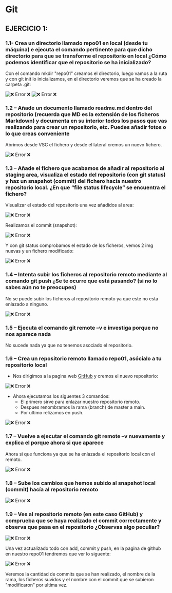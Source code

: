 # Git #

## EJERCICIO 1: ##

### 1.1- Crea un directorio llamado repo01 en local (desde tu máquina) e ejecuta el comando pertinente para que dicho directorio para que se transforme el repositorio en local ¿Cómo podemos identificar que el repositorio se ha inicializado? ###

Con el comando mkdir "repo01" creamos el directorio, luego vamos a la ruta y con git init lo inicializamos,
en el directorio veremos que se ha creado la carpeta .git:

![❌ Error ❌](./img/Captura1.JPG "Creacion de directorio")
![❌ Error ❌](./img/Captura2.JPG "Identificar inicializacion")

### 1.2 – Añade un documento llamado readme.md dentro del repositorio (recuerda que MD es la extensión de los ficheros Markdown) y documenta en su interior todos los pasos que vas realizando para crear un repositorio, etc. Puedes añadir fotos o lo que creas conveniente ###

Abrimos desde VSC el fichero y desde el lateral cremos un nuevo fichero.

![❌ Error ❌](./img/Captura3.JPG "Identificar inicializacion")

### 1.3 – Añade el fichero que acabamos de añadir al repositorio al staging area, visualiza el estado del repositorio (con git status) y haz un snapshot (commit) del fichero hacía nuestro repositorio local. ¿En que “file status lifecycle” se encuentra el fichero? ###
 
Visualizar el estado del repositorio una vez añadidos al area:

![❌ Error ❌](./img/Captura4.JPG "Pasar ficheros al area")

Realizamos el commit (snapshot):

![❌ Error ❌](./img/Captura5.JPG "Commit")

Y con git status comprobamos el estado de los ficheros, vemos 2 img nuevas y un fichero modificado:

![❌ Error ❌](./img/Captura6.JPG "Status")

### 1.4 – Intenta subir los ficheros al repositorio remoto mediante al comando git push ¿Se te ocurre que está pasando? (si no lo sabes aún no te preocupes) ###

No se puede subir los ficheros al repositorio remoto ya que este no esta enlazado a ninguno.

![❌ Error ❌](./img/Captura7.JPG "Status")

### 1.5 – Ejecuta el comando git remote –v e investiga porque no nos aparece nada ###

No sucede nada ya que no tenemos asociado el repositorio. 

### 1.6 – Crea un repositorio remoto llamado repo01, asócialo a tu repositorio local ###

* Nos dirigimos a la pagina web [GitHub](https://github.com/ "https://github.com") y cremos el nuevo repositorio:

![❌ Error ❌](./img/Captura8.JPG "Status")

* Ahora ejecutamos los siguentes 3 comandos:
  * El primero sirve para enlazar nuestro repositorio remoto.
  *  Despues renombramos la rama (branch) de master a main.
  *  Por ultimo relizamos en push.
  
![❌ Error ❌](./img/Captura9.JPG "Status")

### 1.7 – Vuelve a ejecutar el comando git remote –v nuevamente y explica el porque ahora si que aparece ###

Ahora si que funciona ya que se ha enlazada el repositorio local con el remoto.

![❌ Error ❌](./img/Captura10.JPG "Status")

### 1.8 – Sube los cambios que hemos subido al snapshot local (commit) hacía al repositorio remoto ###

![❌ Error ❌](./img/Captura11.JPG "Status")


### 1.9 – Ves al repositorio remoto (en este caso GitHub) y comprueba que se haya realizado el commit correctamente y observa que pasa en el repositorio ¿Observas algo peculiar? ###


![❌ Error ❌](./img/Captura12.JPG "Status")

Una vez actualizado todo con add, commit y push, en la pagina de github en nuestro repo01 tendremos que ver lo siguente: 

![❌ Error ❌](./img/Captura13.JPG "Status")

Veremos la cantidad de commits que se han realizado, el nombre de la rama, los ficheros suvidos y el nombre con el commit que se subieron "modificaron" por ultima vez. 